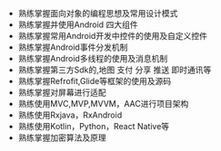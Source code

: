 * 熟练掌握面向对象的编程思想及常用设计模式
* 熟练掌握并使用Android 四大组件
* 熟练掌握常用Android开发中控件的使用及自定义控件
* 熟练掌握Android事件分发机制
* 熟练掌握Android多线程的使用及消息机制
* 熟练掌握第三方Sdk的,地图 支付 分享 推送 即时通讯等
* 熟练掌握Refrofit,Glide等框架的使用及源码
* 熟练掌握对屏幕进行适配
* 熟练使用MVC,MVP,MVVM，AAC进行项目架构
* 熟练使用Rxjava，RxAndroid
* 熟练使用Kotlin，Python，React Native等
* 熟练掌握加密算法及原理